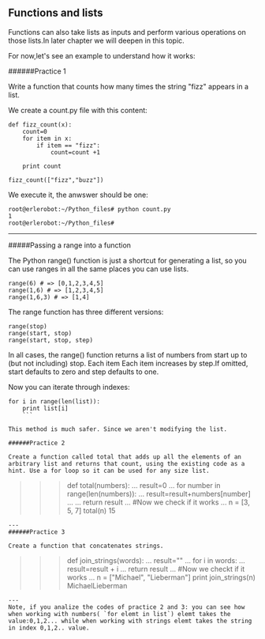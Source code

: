 ## Functions and lists

Functions can also take lists as inputs and perform various operations on those lists.In later chapter we will deepen in this topic.

For now,let's see an example to understand how it works:

######Practice 1

Write a function that counts how many times the string "fizz" appears in a list.

We create a count.py file with this content:

```
def fizz_count(x):
    count=0
    for item in x:
        if item == "fizz":
            count=count +1

    print count

fizz_count(["fizz","buzz"])
```
We execute it, the anwswer should be one:
```
root@erlerobot:~/Python_files# python count.py
1
root@erlerobot:~/Python_files#
```
---
#####Passing a range into a function

The Python range() function is just a shortcut for generating a list, so you can use ranges in all the same places you can use lists.
```
range(6) # => [0,1,2,3,4,5]
range(1,6) # => [1,2,3,4,5]
range(1,6,3) # => [1,4]
```
The range function has three different versions:
```
range(stop)
range(start, stop)
range(start, stop, step)
```
In all cases, the range() function returns a list of numbers from start up to (but not including) stop. Each item Each item increases by step.If omitted, start defaults to zero and step defaults to one.

Now you can iterate through indexes:
```
for i in range(len(list)):
    print list[i]
    ```

This method is much safer. Since we aren't modifying the list.

######Practice 2

Create a function called total that adds up all the elements of an arbitrary list and returns that count, using the existing code as a hint. Use a for loop so it can be used for any size list.

```
>>> def total(numbers):
...   result=0
...   for number in range(len(numbers)):
...       result=result+numbers[number]
...
...   return result
...
>>> #Now we check if it works
...
>>> n = [3, 5, 7]
>>> total(n)
15
```
---
######Practice 3

Create a function that concatenates strings.
```
>>> def join_strings(words):
...     result=""
...     for i in words:
...         result=result + i
...     return result
...
>>> #Now we checkt if it works
...
>>> n = ["Michael", "Lieberman"]
>>> print join_strings(n)
MichaelLieberman
>>>
```
---
Note, if you analize the codes of practice 2 and 3: you can see how when working with numbers( `for elemt in list`) elemt takes the value:0,1,2... while when working with strings elemt takes the string in index 0,1,2.. value.
